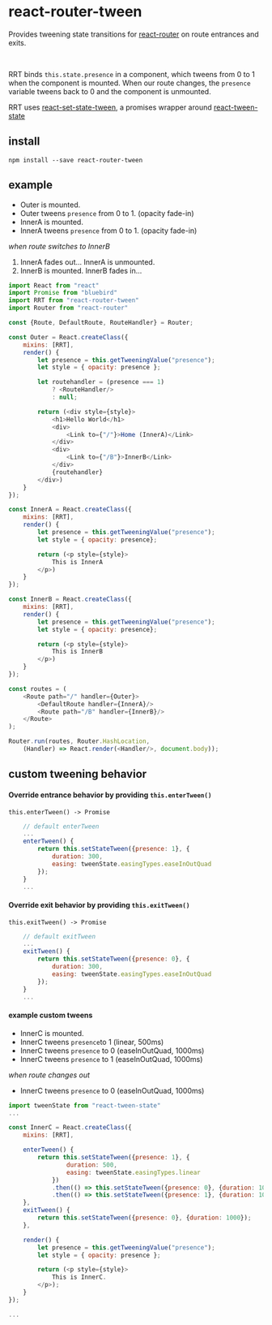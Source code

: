 # react-router-tween

Provides tweening state transitions for [react-router](https://github.com/rackt/react-router) on route entrances and exits.


<br>

RRT binds `this.state.presence` in a component, which tweens from 0 to 1 when the component is mounted. When our route changes, the `presence` variable tweens back to 0 and the component is unmounted.


RRT uses [react-set-state-tween](https://github.com/freshdried/react-set-state-tween), a promises wrapper around [react-tween-state](https://github.com/chenglou/react-tween-state)
<br>


## install

```
npm install --save react-router-tween
```


## example

- Outer is mounted.
- Outer tweens `presence` from 0 to 1. (opacity fade-in)
- InnerA is mounted.
- InnerA tweens `presence` from 0 to 1. (opacity fade-in)


*when route switches to InnerB*

1. InnerA fades out... InnerA is unmounted.
2. InnerB is mounted. InnerB fades in...

```javascript
import React from "react"
import Promise from "bluebird"
import RRT from "react-router-tween"
import Router from "react-router"

const {Route, DefaultRoute, RouteHandler} = Router;

const Outer = React.createClass({
    mixins: [RRT],
    render() {
        let presence = this.getTweeningValue("presence");
        let style = { opacity: presence };

        let routehandler = (presence === 1)
            ? <RouteHandler/>
            : null;

        return (<div style={style}>
            <h1>Hello World</h1>
            <div>
                <Link to={"/"}>Home (InnerA)</Link>
            </div>
            <div>
                <Link to={"/B"}>InnerB</Link>
            </div>
            {routehandler}
        </div>)
    }
});

const InnerA = React.createClass({
    mixins: [RRT],
    render() {
        let presence = this.getTweeningValue("presence");
        let style = { opacity: presence};

        return (<p style={style}>
            This is InnerA
        </p>)
    }
});

const InnerB = React.createClass({
    mixins: [RRT],
    render() {
        let presence = this.getTweeningValue("presence");
        let style = { opacity: presence};

        return (<p style={style}>
            This is InnerB
        </p>)
    }
});

const routes = (
    <Route path="/" handler={Outer}>
        <DefaultRoute handler={InnerA}/>
        <Route path="/B" handler={InnerB}/>
    </Route>
);

Router.run(routes, Router.HashLocation,
    (Handler) => React.render(<Handler/>, document.body));
```
## custom tweening behavior
#### Override entrance behavior by providing `this.enterTween()`
`this.enterTween() -> Promise`


```javascript
    // default enterTween
    ...
    enterTween() {
        return this.setStateTween({presence: 1}, {
            duration: 300,
            easing: tweenState.easingTypes.easeInOutQuad
        });
    }
    ...
```

#### Override exit behavior by providing `this.exitTween()`
`this.exitTween() -> Promise`



```javascript
    // default exitTween
    ...
    exitTween() {
        return this.setStateTween({presence: 0}, {
            duration: 300,
            easing: tweenState.easingTypes.easeInOutQuad
        });
    }
    ...
```

#### example custom tweens
- InnerC is mounted.
- InnerC tweens `presence`to 1 (linear, 500ms)
- InnerC tweens `presence` to 0 (easeInOutQuad, 1000ms)
- InnerC tweens `presence` to 1 (easeInOutQuad, 1000ms)

*when route changes out*
- InnerC tweens `presence` to 0 (easeInOutQuad, 1000ms)

```javascript
import tweenState from "react-tween-state"
...

const InnerC = React.createClass({
    mixins: [RRT],

    enterTween() {
        return this.setStateTween({presence: 1}, {
                duration: 500,
                easing: tweenState.easingTypes.linear
            })
            .then(() => this.setStateTween({presence: 0}, {duration: 1000}))
            .then(() => this.setStateTween({presence: 1}, {duration: 1000}));
    },
    exitTween() {
        return this.setStateTween({presence: 0}, {duration: 1000});
    },

    render() {
        let presence = this.getTweeningValue("presence");
        let style = { opacity: presence };

        return (<p style={style}>
            This is InnerC.
        </p>);
    }
});

...
```
